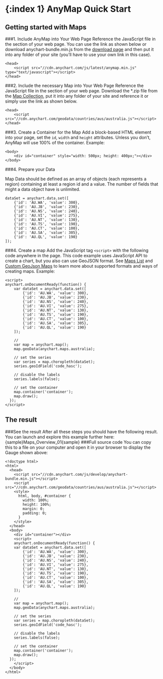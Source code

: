 {:index 1}
AnyMap Quick Start
===========
  
## Getting started with Maps
###1. Include AnyMap into Your Web Page
Reference the JavaScript file in the <head> section of your web page.
You can use the link as shown below or download anychart-bundle.min.js from the [download page](../Quick_Start/Downloading_AnyChart) and then put it into any folder of your site (you’ll have to use your own link in this case).

```
<head>
    <script src="//cdn.anychart.com/js/latest/anymap.min.js" type="text/javascript"></script> 
</head>
```

###2. Include the necessary Map into Your Web Page
Reference the JavaScript file in the <head> section of your web page.
Download the *.zip file from the [Map Collection](./Maps_List), put it into any folder of your site and reference it or simply use the link as shown below.

```
<head>
    <script src="//cdn.anychart.com/geodata/countries/aus/australia.js"></script>
</head>
```

###3. Create a Container for the Map
Add a block-based HTML element into your page, set the `id`, `width` and `height` attributes. Unless you don’t, AnyMap will use 100% of the container.
Example:
```
<body>
    <div id="container" style="width: 500px; height: 400px;"></div>
</body>
```
###4. Prepare your Data

Map Data should be defined as an array of objects (each represents a region) containing at least a region id and a value. The number of fields that might a data object have is unlimited. 

```
dataSet = anychart.data.set([
    {'id': 'AU.WA', 'value': 300},
    {'id': 'AU.JB', 'value': 230}, 
    {'id': 'AU.NS', 'value': 240}, 
    {'id': 'AU.VI', 'value': 275}, 
    {'id': 'AU.NT', 'value': 130}, 
    {'id': 'AU.TS', 'value': 190}, 
    {'id': 'AU.CT', 'value': 100}, 				 
    {'id': 'AU.SA', 'value': 305},                
    {'id': 'AU.QL', 'value': 190}                 
]);
```

###4. Create a map
Add the JavaScript tag `<script>` with the following code anywhere in the page. 
This code example uses JavaScript API to create a chart, but you also can use GeoJSON format. See [Maps List](./Maps_List) and [Custom GeoJson Maps](./Custom_GeoJson_Maps) to learn more about supported formats and ways of creating maps.
Example:

```
<script>
anychart.onDocumentReady(function() {
    var dataSet = anychart.data.set([
		{'id': 'AU.WA', 'value': 300},
		{'id': 'AU.JB', 'value': 230}, 
		{'id': 'AU.NS', 'value': 240}, 
		{'id': 'AU.VI', 'value': 275}, 
		{'id': 'AU.NT', 'value': 130}, 
		{'id': 'AU.TS', 'value': 190}, 
		{'id': 'AU.CT', 'value': 100}, 				 
		{'id': 'AU.SA', 'value': 305},                
		{'id': 'AU.QL', 'value': 190}  
    ]);

    //
    var map = anychart.map();
    map.geoData(anychart.maps.australia);

    // set the series
    var series = map.choropleth(dataSet);
    series.geoIdField('code_hasc');
	
	// disable the labels
    series.labels(false);

    // set the container
    map.container('container');
    map.draw();
  });
</script>
```
  
## The result
###See the result
After all these steps you should have the following result. You can launch and explore this example further here:
{sample}Maps\_Overview\_01{sample}
###Full source code
You can copy this to a file on your computer and open it in your browser to display the Gauge shown above:
```
<!doctype html>
<html>
  <head>
    <script src="//cdn.anychart.com/js/develop/anychart-bundle.min.js"></script>
    <script src="//cdn.anychart.com/geodata/countries/aus/australia.js"></script>
    <style>
      html, body, #container {
        width: 100%;
        height: 100%;
        margin: 0;
        padding: 0;
      }
    </style>
  </head>
  <body>
    <div id="container"></div>
    <script>
	anychart.onDocumentReady(function() {
    var dataSet = anychart.data.set([
		{'id': 'AU.WA', 'value': 300},
		{'id': 'AU.JB', 'value': 230}, 
		{'id': 'AU.NS', 'value': 240}, 
		{'id': 'AU.VI', 'value': 275}, 
		{'id': 'AU.NT', 'value': 130}, 
		{'id': 'AU.TS', 'value': 190}, 
		{'id': 'AU.CT', 'value': 100}, 				 
		{'id': 'AU.SA', 'value': 305},                
		{'id': 'AU.QL', 'value': 190}  
    ]);

    //
    var map = anychart.map();
    map.geoData(anychart.maps.australia);

    // set the series
    var series = map.choropleth(dataSet);
    series.geoIdField('code_hasc');
	
	// disable the labels
    series.labels(false);

    // set the container
    map.container('container');
    map.draw();
  });
    </script>
  </body>
</html>

```
